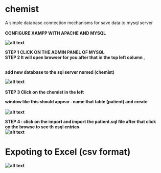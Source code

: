 # chemist
A simple database connection mechanisms for save data to mysql server <br> <br> 
<b>CONFIGURE XAMPP WITH APACHE AND MYSQL <b> <br>

![alt text](https://github.com/SS0809/chemist/blob/cbfa2b8eb5bd2e81d61c525bb806b66fc6962696/xampp_sql.PNG)
  
 <b> STEP 1 <b>   <b>CLICK ON THE ADMIN PANEL OF MYSQL <b> 
  <br>
<b> STEP 2 <b>  It will open browser for you after that in the top left column ,
  
  <br>
  add new database to the sql server named (chemist)<br>
 
  ![alt text](https://github.com/SS0809/chemist/blob/cbfa2b8eb5bd2e81d61c525bb806b66fc6962696/sql_config.PNG)<br><br>
  <b>STEP 3 <b>   <b> Click on the chemist in the left<b>
 
 window like this should appear . name that table (patient) and create
    <br><br>
 ![alt text]( https://github.com/SS0809/chemist/blob/c6b8cc5e00f1e9a1bb51a5e7790d4d69924bfd9d/sql_databse.PNG)
  
<b> STEP 4 : click on the import and import the patient.sql file 
  <b>
    after that click on the browse to see th esql entries
    <br>
      ![alt text](    https://github.com/SS0809/chemist/blob/06b29ed751c0af10e24e94c19bf110cf8aa08959/browse_sql.PNG)
# Expoting to Excel (csv format)
    
![alt text](     https://github.com/SS0809/chemist/blob/06b29ed751c0af10e24e94c19bf110cf8aa08959/export_csv_for_excel.PNG )
    
    
    
